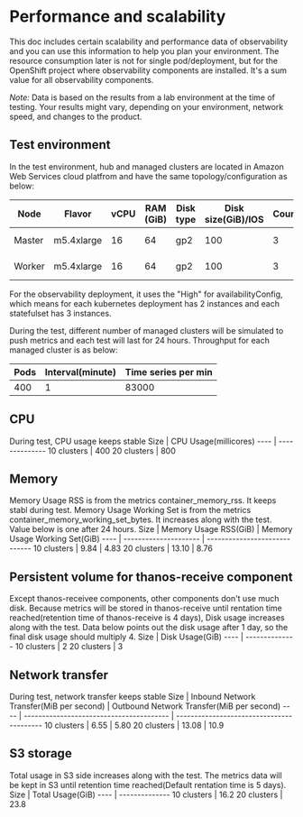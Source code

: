 
# Performance and scalability

This doc includes certain scalability and performance data of observability and you can use this information to help you plan your environment. 
The resource consumption later is not for single pod/deployment, but for the OpenShift project where observability components are installed. It's a sum value for all observability components.


*Note:* Data is based on the results from a lab environment at the time of testing.
Your results might vary, depending on your environment, network speed, and changes to the product.

## Test environment
In the test environment, hub and managed clusters are located in Amazon Web Services cloud platfrom and have the same topology/configuration as below:


Node | Flavor	| vCPU	| RAM (GiB)	| Disk type	| Disk size(GiB)/IOS	| Count	| Region
---  | ------ | ----  | --------- | --------- | ------------------  | ----- | ------ 
Master | m5.4xlarge | 16 |64 | gp2 | 100 | 3 | sa-east-1
Worker | m5.4xlarge | 16 |64 | gp2 | 100 | 3 | sa-east-1

For the observability deployment, it uses the "High" for availabilityConfig, which means for each kubernetes deployment has 2 instances and each statefulset has 3 instances.

During the test, different number of managed clusters will be simulated to push metrics and each test will last for 24 hours.
Throughput for each managed cluster is as below:

Pods | Interval(minute) | Time series per min
---- | ---------------- | -------------------
400 | 1 | 83000


## CPU
During test, CPU usage keeps stable
Size | CPU Usage(millicores)
---- | --------------
10 clusters | 400
20 clusters | 800

## Memory
Memory Usage RSS is from the metrics container_memory_rss. It keeps stabl during test.
Memory Usage Working Set is from the metrics container_memory_working_set_bytes. It increases along with the test. Value below is one after 24 hours.
Size | Memory Usage RSS(GiB) | Memory Usage Working Set(GiB)
---- | --------------------- | -----------------------------
10 clusters | 9.84 | 4.83
20 clusters | 13.10 | 8.76

## Persistent volume for thanos-receive component
Except thanos-receivee components, other components don't use much disk. Because metrics will be stored in thanos-receive until rentation time reached(retention time of thanos-receive is 4 days), 
Disk usage increases along with the test. Data below points out the disk usage after 1 day, so the final disk usage should multiply 4.
Size | Disk Usage(GiB)
---- | --------------
10 clusters | 2
20 clusters | 3

## Network transfer
During test, network transfer keeps stable
Size | Inbound Network Transfer(MiB per second) | Outbound Network Transfer(MiB per second)
---- | ---------------------------------------- | -----------------------------------------
10 clusters | 6.55 | 5.80
20 clusters | 13.08 | 10.9

## S3 storage
Total usage in S3 side increases along with the test. The metrics data will be kept in S3 until retention time reached(Default rentation time is 5 days).
Size | Total Usage(GiB)
---- | --------------
10 clusters | 16.2
20 clusters | 23.8
